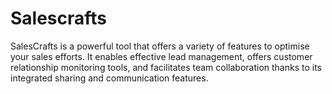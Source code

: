 # Salescrafts

SalesCrafts is a powerful tool that offers a variety of features to optimise your sales efforts. It enables effective lead management, offers customer relationship monitoring tools, and facilitates team collaboration thanks to its integrated sharing and communication features.
